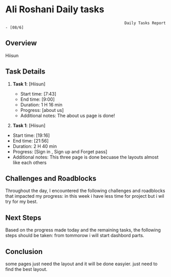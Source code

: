 # Ali Roshani Daily tasks
                                                        Daily Tasks Report - [08/6]
 
## Overview

 Hiisun
 
## Task Details

1. **Task 1**: [Hiisun]
   - Start time: [7:43]
   - End time: [9:00]
   - Duration:  1 H  16 min
   - Progress: [about us]
   - Additional notes: The about us page is done!
  
2.  **Task 1**: [Hiisun]
   - Start time: [19:16]
   - End time: [21:56]
   - Duration:  2 H  40 min
   - Progress: [Sign in , Sign up and Forget pass]
   - Additional notes: This three page is done becuase the layouts almost like each others 
  

## Challenges and Roadblocks

Throughout the day, I encountered the following challenges and roadblocks that impacted my progress:
in this week i have less time for project but i wil try for my best.


## Next Steps

Based on the progress made today and the remaining tasks, the following steps should be taken:
from tommorow i will start dashbord parts.


## Conclusion
some pages just need the layout and it will be done easyier.
just need to find the best layout.
